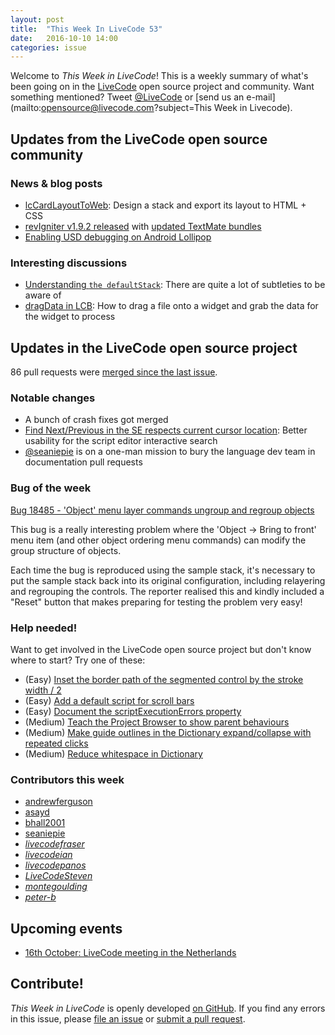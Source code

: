 ```yaml
---
layout: post
title:  "This Week In LiveCode 53"
date:   2016-10-10 14:00
categories: issue
---
```


Welcome to *This Week in LiveCode*!  This is a weekly summary of what's been
going on in the [LiveCode](https://livecode.com/) open source project and
community.  Want something mentioned?  Tweet
[@LiveCode](https://twitter.com/LiveCode) or
[send us an e-mail](mailto:opensource@livecode.com?subject=This Week in Livecode).

## Updates from the LiveCode open source community

### News & blog posts

* [lcCardLayoutToWeb](https://github.com/RichardHerz/lcCardLayoutToWeb): Design
  a stack and export its layout to HTML + CSS
* [revIgniter v1.9.2 released](http://revigniter.com/news/newsitem/revIgniter_v1.9.2_Released)
  with [updated TextMate bundles](http://revigniter.com/news/newsitem/TM_bundles_v1.4.5_Released)
* [Enabling USD debugging on Android Lollipop](http://forums.livecode.com/viewtopic.php?f=53&t=23146)

### Interesting discussions

* [Understanding `the defaultStack`](https://www.mail-archive.com/use-livecode@lists.runrev.com/msg79242.html):
  There are quite a lot of subtleties to be aware of
* [dragData in LCB](http://forums.livecode.com/viewtopic.php?f=93&t=27680): How
  to drag a file onto a widget and grab the data for the widget to process

## Updates in the LiveCode open source project

86 pull requests were [merged since the last issue](https://github.com/search?utf8=%E2%9C%93&q=org%3Alivecode+is%3Apublic+is%3Apr+is%3Amerged+merged%3A2016-10-03..2016-10-09&type=Issues&ref=searchresults).

### Notable changes

- A bunch of crash fixes got merged
- [Find Next/Previous in the SE respects current cursor location](https://github.com/livecode/livecode-ide/pull/1421):
  Better usability for the script editor interactive search
- [@seaniepie](https://github.com/seaniepie) is on a one-man mission to bury
  the language dev team in documentation pull requests

### Bug of the week

[Bug 18485 - 'Object' menu layer commands ungroup and regroup objects](http://quality.livecode.com/show_bug.cgi?id=18343)

This bug is a really interesting problem where the 'Object → Bring to front'
menu item (and other object ordering menu commands) can modify the group
structure of objects.

Each time the bug is reproduced using the sample stack, it's necessary to put
the sample stack back into its original configuration, including relayering and
regrouping the controls.  The reporter realised this and kindly included a
"Reset" button that makes preparing for testing the problem very easy!

### Help needed!

Want to get involved in the LiveCode open source project but don't know where
to start?  Try one of these:

- (Easy) [Inset the border path of the segmented control by the stroke width / 2 ](http://quality.livecode.com/show_bug.cgi?id=18319)
- (Easy) [Add a default script for scroll bars](http://quality.livecode.com/show_bug.cgi?id=17975)
- (Easy) [Document the scriptExecutionErrors property](http://quality.livecode.com/show_bug.cgi?id=18147)
- (Medium) [Teach the Project Browser to show parent behaviours](http://quality.livecode.com/show_bug.cgi?id=18176)
- (Medium) [Make guide outlines in the Dictionary expand/collapse with repeated clicks](http://quality.livecode.com/show_bug.cgi?id=18184)
- (Medium) [Reduce whitespace in Dictionary](http://quality.livecode.com/show_bug.cgi?id=18278)

### Contributors this week

- [andrewferguson](https://github.com/andrewferguson)
- [asayd](https://github.com/asayd)
- [bhall2001](https://github.com/bhall2001)
- [seaniepie](https://github.com/seaniepie)
- *[livecodefraser](https://github.com/livecodefraser)*
- *[livecodeian](https://github.com/livecodeian)*
- *[livecodepanos](https://github.com/livecodepanos)*
- *[LiveCodeSteven](https://github.com/LiveCodeSteven)*
- *[montegoulding](https://github.com/montegoulding)*
- *[peter-b](https://github.com/peter-b)*

## Upcoming events

- [16th October: LiveCode meeting in the Netherlands](https://www.mail-archive.com/use-livecode@lists.runrev.com/msg79250.html)

## Contribute!

*This Week in LiveCode* is openly developed
[on GitHub](https://github.com/livecode/this-week-in-livecode).
If you find any errors in this issue, please
[file an issue](https://github.com/livecode/this-week-in-livecode/issues) or
[submit a pull request](https://github.com/livecode/this-week-in-livecode/pulls).
